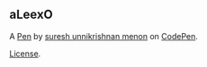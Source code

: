 aLeexO
------


A [Pen](https://codepen.io/sureshmenon/pen/aLeexO) by [suresh unnikrishnan menon](https://codepen.io/sureshmenon) on [CodePen](https://codepen.io).

[License](https://codepen.io/sureshmenon/pen/aLeexO/license).